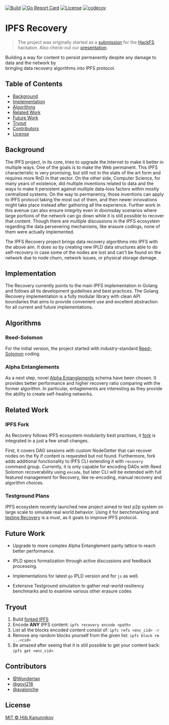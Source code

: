[![Build](https://img.shields.io/circleci/build/github/Wondertan/go-ipfs-recovery.svg?style=svg)](https://img.shields.io/circleci/build/github/Wondertan/go-ipfs-recovery)
[![Go Report Card](https://goreportcard.com/badge/github.com/Wondertan/go-ipfs-recovery)](https://goreportcard.com/report/github.com/Wondertan/go-ipfs-recovery)
[![License](https://img.shields.io/github/license/Wondertan/go-ipfs-recovery.svg?maxAge=2592000)](https://github.com/Wondertan/go-ipfs-recovery/blob/master/LICENSE)
[![codecov](https://codecov.io/gh/Wondertan/go-ipfs-recovery/branch/master/graph/badge.svg)](https://codecov.io/gh/Wondertan/go-ipfs-recovery)

# IPFS Recovery

> The project was originally started as a [submission](https://hack.ethglobal.co/hackfs/teams/recBTnbaJZ9h8JJUE/rec909D6romwHglDV) 
> for the [HackFS](https://hackfs.com/) hackaton. Also check-out our [presentation](https://drive.google.com/file/d/1wyO7Zt5gAXuQUOh2Nlf_lhEjdZO2MelQ/view).

Building a way for content to persist permanently despite any damage to data and the network by  
bringing data recovery algorithms into IPFS protocol.

## Table of Contents

- [Background](#background)
- [Implementation](#implementation)
- [Algorithms](#algorithms)
- [Related Work](#related-work)
- [Future Work](#future-work)
- [Tryout](#tryout)
- [Contributors](#contributors)
- [License](#license)

## Background

The IPFS project, in its core, tries to upgrade the Internet to make it better in multiple ways. One of the goals is to 
make the Web permanent. This IPFS characteristic is very promising, but still not in the state of the art form and 
requires more RnD in that vector. On the other side, Computer Science, for many years of existence, did multiple 
inventions related to data and the ways to make it persistent against multiple data-loss factors within mostly 
centralized systems. On the way to permanency, those inventions can apply to IPFS protocol taking the most out of them, 
and then newer innovations might take place instead after gathering all the experience. Further work in this avenue can 
also ensure integrity even in doomsday scenarios where large portions of the network can go down while it is still possible 
to recover that content. Though there are multiple discussions in the IPFS ecosystem regarding the data persevering mechanisms, 
like erasure codings, none of them were actually implemented.

The IPFS Recovery project brings data recovery algorithms into IPFS with the above aim. It does so by creating new IPLD 
data structures able to do self-recovery in case some of the nodes are lost and can't be found on the network due to 
node churn, network issues, or physical storage damage.

## Implementation

The Recovery currently points to the main IPFS implementation in Golang and follows all its development guidelines and
best practices. The Golang Recovery implementation is a fully modular library with clean API boundaries that aims to 
provide convenient use and excellent abstraction for all current and future implementations.

## Algorithms

### Reed-Solomon

For the initial version, the project started with industry-standard [Reed-Solomon](https://www2.cs.duke.edu/courses/spring10/cps296.3/rs_scribe.pdf) 
coding.

### Alpha Entanglements

As a next step, novel [Alpha Entanglements](https://arxiv.org/pdf/1810.02974.pdf) schema have been chosen. It provides
better performance and higher recovery ratio comparing with the former algorithm. In particular, entaglements are
interesting as they provide the ability to create self-healing networks.

## Related Work

### IPFS Fork

As Recovery follows IPFS ecosystem modularity best practises, 
it [fork](https://github.com/Wondertan/go-ipfs/tree/recovery) is integrated in a just a few small changes. 

First, it covers DAG sessions
with custom NodeGetter that can recover nodes on the fly if content is requested but not found.
Furthermore, fork adds additional functionality to IPFS CLI extending it with `recovery` command group. Currently, 
it is only capable for encoding DAGs with Reed Solomon recoverability using `encode`, but later CLI will be extended with
full featured management for Recovery, like re-encoding, manual recovery and algorithm choices.

### Testground Plans

IPFS ecosystem recently launched new project aimed to test p2p system on large scale to simulate real world behavior. 
Using it for benchmarking and [testing Recovery](https://github.com/avalonche/bitswap-recovery) is a must, 
as it goals to improve IPFS protocol.

## Future Work

- Upgrade to more complex Alpha Entanglement parity lattice to reach better
  performance.
  
- IPLD specs formalization through active discussions and feedback processing.

- Implementations for latest `go` IPLD version and for `js` as well.

- Extensive Testground simulation to gather real-world resiliency benchmarks and
  to examine various other erasure codes

## Tryout

1. Build [forked IPFS](https://github.com/Wondertan/go-ipfs/tree/recovery)
2. Encode **ANY** IPFS content: `ipfs recovery encode <path>`
3. List all the blocks encoded content consist of: `ipfs refs <enc_cid> -r`
4. Remove any random blocks yourself from the given list: `ipfs block rm ...<cid>`
5. Be amazed after seeing that it is still possible to get your content back: `ipfs get <enc_cid>`

## Contributors

- [@Wondertan](https://github.com/Wondertan)
- [@govi218](https://github.com/govi218)
- [@avalonche](https://github.com/avalonche)

## License

[MIT © Hlib Kanunnikov](https://github.com/Wondertan/go-ipfs-recovery/blob/master/LICENSE)
